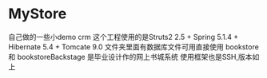 # MyStore
自己做的一些小demo
crm 这个工程使用的是Struts2 2.5 + Spring 5.1.4 + Hibernate 5.4 +  Tomcate 9.0 文件夹里面有数据库文件可用直接使用
bookstore 和 bookstoreBackstage 是毕业设计作的网上书城系统 使用框架也是SSH,版本如上
